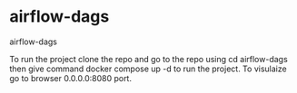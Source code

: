# airflow-dags
airflow-dags

To run the project clone the repo and go to the repo using cd airflow-dags then give command docker compose up -d to run the project. 
To visulaize go to browser 0.0.0.0:8080 port.
